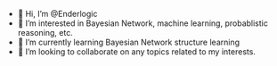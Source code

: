 - 👋 Hi, I’m @Enderlogic
- 👀 I’m interested in Bayesian Network, machine learning, probablistic reasoning, etc.
- 🌱 I’m currently learning Bayesian Network structure learning
- 💞️ I’m looking to collaborate on any topics related to my interests.

<!---
Enderlogic/Enderlogic is a ✨ special ✨ repository because its `README.md` (this file) appears on your GitHub profile.
You can click the Preview link to take a look at your changes.
--->
